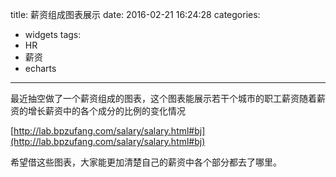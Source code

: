 title: 薪资组成图表展示
date: 2016-02-21 16:24:28
categories:
- widgets
tags:
- HR
- 薪资
- echarts
---
最近抽空做了一个薪资组成的图表，这个图表能展示若干个城市的职工薪资随着薪资的增长薪资中的各个成分的比例的变化情况

[http://lab.bpzufang.com/salary/salary.html#bj](http://lab.bpzufang.com/salary/salary.html#bj)

希望借这些图表，大家能更加清楚自己的薪资中各个部分都去了哪里。